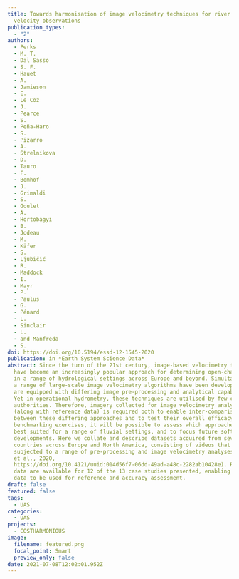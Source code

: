 ```yaml
---
title: Towards harmonisation of image velocimetry techniques for river surface
  velocity observations
publication_types:
  - "2"
authors:
  - Perks
  - M. T.
  - Dal Sasso
  - S. F.
  - Hauet
  - A.
  - Jamieson
  - E.
  - Le Coz
  - J.
  - Pearce
  - S.
  - Peña-Haro
  - S.
  - Pizarro
  - A.
  - Strelnikova
  - D.
  - Tauro
  - F.
  - Bomhof
  - J.
  - Grimaldi
  - S.
  - Goulet
  - A.
  - Hortobágyi
  - B.
  - Jodeau
  - M.
  - Käfer
  - S.
  - Ljubičić
  - R.
  - Maddock
  - I.
  - Mayr
  - P.
  - Paulus
  - G.
  - Pénard
  - L.
  - Sinclair
  - L.
  - and Manfreda
  - S.
doi: https://doi.org/10.5194/essd-12-1545-2020
publication: in *Earth System Science Data*
abstract: Since the turn of the 21st century, image-based velocimetry techniques
  have become an increasingly popular approach for determining open-channel flow
  in a range of hydrological settings across Europe and beyond. Simultaneously,
  a range of large-scale image velocimetry algorithms have been developed that
  are equipped with differing image pre-processing and analytical capabilities.
  Yet in operational hydrometry, these techniques are utilised by few competent
  authorities. Therefore, imagery collected for image velocimetry analysis
  (along with reference data) is required both to enable inter-comparisons
  between these differing approaches and to test their overall efficacy. Through
  benchmarking exercises, it will be possible to assess which approaches are
  best suited for a range of fluvial settings, and to focus future software
  developments. Here we collate and describe datasets acquired from seven
  countries across Europe and North America, consisting of videos that have been
  subjected to a range of pre-processing and image velocimetry analyses (Perks
  et al., 2020,
  https://doi.org/10.4121/uuid:014d56f7-06dd-49ad-a48c-2282ab10428e). Reference
  data are available for 12 of the 13 case studies presented, enabling these
  data to be used for reference and accuracy assessment.
draft: false
featured: false
tags:
  - UAS
categories:
  - UAS
projects:
  - COSTHARMONIOUS
image:
  filename: featured.png
  focal_point: Smart
  preview_only: false
date: 2021-07-08T12:02:01.952Z
---
```

